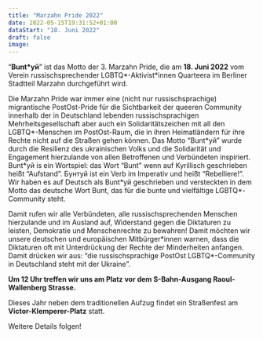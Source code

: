 ```yaml
---
title: "Marzahn Pride 2022"
date: 2022-05-15T19:31:52+01:00
dataStart: "18. Juni 2022"
draft: false
image:
---
```


“**Bunt\*уй**” ist das Motto der 3. Marzahn Pride, die am **18. Juni 2022** vom Verein russischsprechender LGBTQ\*-Aktivist\*innen Quarteera im Berliner Stadtteil Marzahn durchgeführt wird.

Die Marzahn Pride war immer eine (nicht nur russischsprachige) migrantische PostOst-Pride für die Sichtbarkeit der queeren Community innerhalb der in Deutschland lebenden russischsprachigen Mehrheitsgesellschaft aber auch ein Solidaritätszeichen mit all den LGBTQ\*-Menschen im PostOst-Raum, die in ihren Heimatländern für ihre Rechte nicht auf die Straßen gehen können. Das Motto “Bunt\*уй” wurde durch die Resilienz des ukrainischen Volks und die Solidarität und Engagement hierzulande von allen Betroffenen und Verbündeten inspiriert. Bunt\*уй is ein Wortspiel: das Wort “Bunt” wenn auf Kyrillisch geschrieben heißt “Aufstand”. Бунтуй ist ein Verb im Imperativ und heißt “Rebelliere!”. Wir haben es auf Deutsch als Bunt\*уй geschrieben und versteckten in dem Motto das deutsche Wort Bunt, das für die bunte und vielfältige LGBTQ\*-Community steht.

Damit rufen wir alle Verbündeten, alle russischsprechenden Menschen hierzulande und im Ausland auf, Widerstand gegen die Diktaturen zu leisten, Demokratie und Menschenrechte zu bewahren! Damit möchten wir unsere deutschen und europäischen Mitbürger\*innen warnen, dass die Diktaturen oft mit Unterdrückung der Rechte der Minderheiten anfangen.
Damit drücken wir aus: “die russischsprachige PostOst LGBTQ\*-Community in Deutschland steht mit der Ukraine”.

**Um 12 Uhr treffen wir uns am Platz vor dem S-Bahn-Ausgang Raoul-Wallenberg Strasse.**

Dieses Jahr neben dem traditionellen Aufzug findet ein Straßenfest am **Victor-Klemperer-Platz** statt.

Weitere Details folgen!